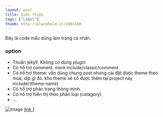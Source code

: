```yaml
---
layout: post
title: Giới thiệu
tags: ["Label"]
thumb: http://placehold.it/100x100
---
```

Đây là code mẩu dùng làm trang cá nhân.
<!--more-->
### option
* Thuần jekyll. Không có dùng plugin
* Có hổ trợ comment. more include/classic/comment
* Có hổ trợ theme: vẫn dùng chung post nhưng cài đặt được theme theo mùa, dịp gì đó. kho theme sẽ cố được thêm tại project này include/{theme name}
* Có hổ trợ phân trang thông minh.
* Có hổ trợ hiển thị theo phân loại (catagory)
* ...

![image](http://placehold.it/500x250)
[link 1](http://google.com)